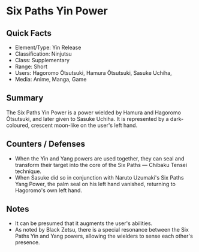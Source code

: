 # Six Paths Yin Power

## Quick Facts
- Element/Type: Yin Release
- Classification: Ninjutsu
- Class: Supplementary
- Range: Short
- Users: Hagoromo Ōtsutsuki, Hamura Ōtsutsuki, Sasuke Uchiha,
- Media: Anime, Manga, Game

## Summary
The Six Paths Yin Power is a power wielded by Hamura and Hagoromo Ōtsutsuki, and later given to Sasuke Uchiha. It is represented by a dark-coloured, crescent moon-like on the user's left hand.

## Counters / Defenses
- When the Yin and Yang powers are used together, they can seal and transform their target into the core of the Six Paths — Chibaku Tensei technique.
- When Sasuke did so in conjunction with Naruto Uzumaki's Six Paths Yang Power, the palm seal on his left hand vanished, returning to Hagoromo's own left hand.

## Notes
- It can be presumed that it augments the user's abilities.
- As noted by Black Zetsu, there is a special resonance between the Six Paths Yin and Yang powers, allowing the wielders to sense each other's presence.
